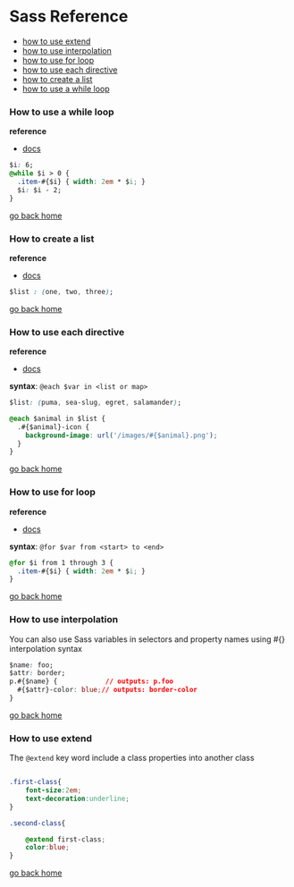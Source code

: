 # Sass Reference

- [how to use extend][extend]
- [how to use interpolation][interpolation]
- [how to use for loop][for]
- [how to use each directive][each]
- [how to create a list][list]
- [how to use a while loop][while]

[while]:#how-to-use-a-while-loop
[list]:#how-to-create-a-list
[each]:#how-to-use-each-directive
[for]:#how-to-use-for-loop
[interpolation]:#how-to-use-interpolation
[extend]:#how-to-use-extend
[home]:#sass-reference

### How to use a while loop

**reference**
- [docs](http://sass-lang.com/documentation/file.SASS_REFERENCE.html#_while)

```css
$i: 6;
@while $i > 0 {
  .item-#{$i} { width: 2em * $i; }
  $i: $i - 2;
}
```

[go back home][home]

### How to create a list

**reference**
- [docs](http://sass-lang.com/documentation/file.SASS_REFERENCE.html#Lists)

```css
$list : (one, two, three);
```

[go back home][home]

### How to use each directive

**reference**
- [docs](http://sass-lang.com/documentation/file.SASS_REFERENCE.html#_each__each-directive)

**syntax**: `@each $var in <list or map>`

```css
$list: (puma, sea-slug, egret, salamander);

@each $animal in $list {
  .#{$animal}-icon {
    background-image: url('/images/#{$animal}.png');
  }
}
```

[go back home][home]

### How to use for loop

**reference**
- [docs](http://sass-lang.com/documentation/file.SASS_REFERENCE.html#_for)

**syntax**: `@for $var from <start> to <end>`

```css
@for $i from 1 through 3 {
  .item-#{$i} { width: 2em * $i; }
}

```


[go back home][home]


### How to use interpolation

You can also use Sass variables in selectors and property names using #{} interpolation syntax

```css
$name: foo;
$attr: border;
p.#{$name} {			// outputs: p.foo
  #{$attr}-color: blue;// outputs: border-color
}


```

[go back home][home]

### How to use extend

The `@extend` key word include a class properties
into another class

```css

.first-class{
	font-size:2em;
	text-decoration:underline;
}

.second-class{

	@extend first-class;
	color:blue;
}

```

[go back home][home]